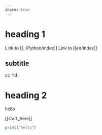```yaml
---
share: true
---
```


# heading 1
Link to [[../Python/index]]
Link to [[en/index]]


## subtitle
cc ^id

# heading 2
hello

[[start_here]]

```py
print("hello")
```